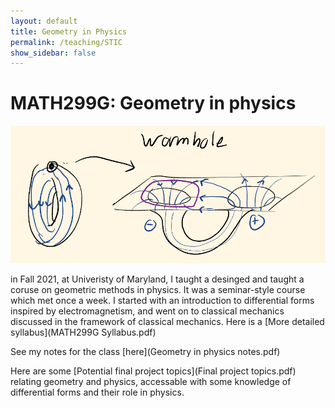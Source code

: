 ```yaml
---
layout: default
title: Geometry in Physics
permalink: /teaching/STIC
show_sidebar: false
---
```


# MATH299G: Geometry in physics
<div class="text-center">
<img src="thumbnail.png" alt="diagram of a wormhole from my geometry and physics class">
</div>

in Fall 2021, at Univeristy of Maryland, I taught a desinged and taught a coruse on geometric methods in physics. It was a seminar-style course which met once a week. I started with an introduction to differential forms inspired by electromagnetism, and went on to classical mechanics discussed in the framework of classical mechanics. Here is a [More detailed syllabus](MATH299G Syllabus.pdf)

See my notes for the class [here](Geometry in physics notes.pdf)

Here are some [Potential final project topics](Final project topics.pdf) relating geometry and physics, accessable with some knowledge of differential forms and their role in physics. 